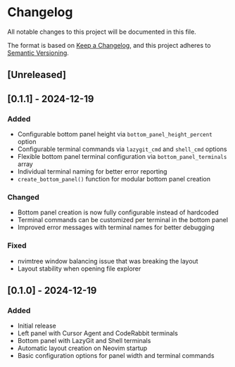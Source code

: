 # Changelog

All notable changes to this project will be documented in this file.

The format is based on [Keep a Changelog](https://keepachangelog.com/en/1.0.0/),
and this project adheres to [Semantic Versioning](https://semver.org/spec/v2.0.0.html).

## [Unreleased]

## [0.1.1] - 2024-12-19

### Added
- Configurable bottom panel height via `bottom_panel_height_percent` option
- Configurable terminal commands via `lazygit_cmd` and `shell_cmd` options
- Flexible bottom panel terminal configuration via `bottom_panel_terminals` array
- Individual terminal naming for better error reporting
- `create_bottom_panel()` function for modular bottom panel creation

### Changed
- Bottom panel creation is now fully configurable instead of hardcoded
- Terminal commands can be customized per terminal in the bottom panel
- Improved error messages with terminal names for better debugging

### Fixed
- nvimtree window balancing issue that was breaking the layout
- Layout stability when opening file explorer

## [0.1.0] - 2024-12-19

### Added
- Initial release
- Left panel with Cursor Agent and CodeRabbit terminals
- Bottom panel with LazyGit and Shell terminals
- Automatic layout creation on Neovim startup
- Basic configuration options for panel width and terminal commands